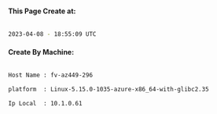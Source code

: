 
   
#### This Page Create at:

```bash

2023-04-08 - 18:55:09 UTC

```

#### Create By Machine:

```bash

Host Name : fv-az449-296

platform  : Linux-5.15.0-1035-azure-x86_64-with-glibc2.35

Ip Local  : 10.1.0.61

```

